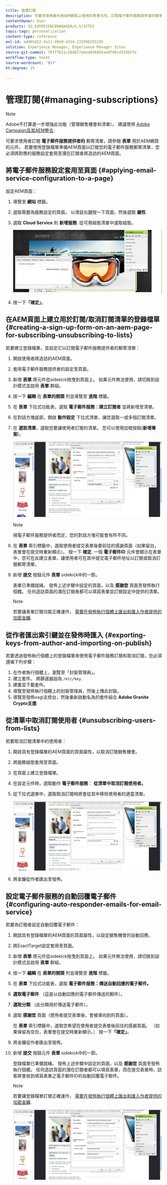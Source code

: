 ```yaml
---
title: 管理訂閱
description: 可要求使用者利用AEM網頁上使用的表單元件，訂閱電子郵件服務提供者的郵寄清單。 若要使用登錄檔單準備AEM頁面以訂閱您的電子郵件服務郵寄清單，您必須將對應的服務設定套用至潛在訂閱者將造訪的AEM頁面。
contentOwner: User
products: SG_EXPERIENCEMANAGER/6.5/SITES
topic-tags: personalization
content-type: reference
exl-id: add05d22-3a11-49e9-a554-2315962552d5
solution: Experience Manager, Experience Manager Sites
source-git-commit: 76fffb11c56dbf7ebee9f6805ae0799cd32985fe
workflow-type: tm+mt
source-wordcount: '917'
ht-degree: 1%

---
```


# 管理訂閱{#managing-subscriptions}

>[!NOTE]
>
>Adobe不打算進一步增強此功能（管理銷售機會和清單）。
>建議使用 [Adobe Campaign及其AEM整合](/help/sites-administering/campaign.md).

可要求使用者訂閱 **電子郵件服務提供者的** 郵寄清單，請參閱 **表單** 用於AEM網頁的元件。 若要使用登錄檔單準備AEM頁面以訂閱您的電子郵件服務郵寄清單，您必須將對應的服務設定套用至潛在訂閱者將造訪的AEM頁面。

## 將電子郵件服務設定套用至頁面 {#applying-email-service-configuration-to-a-page}

設定AEM頁面：

1. 導覽至 **網站** 標籤。
1. 選取需要為服務設定的頁面。 以滑鼠右鍵按一下頁面，然後選取 **屬性**.

1. 選取 **Cloud Service** 則 **新增服務**. 從可用組態清單中選取組態。

   ![chlimage_1-164](assets/chlimage_1-164.png)

1. 按一下&#x200B;**「確定」**。

## 在AEM頁面上建立用於訂閱/取消訂閱清單的登錄檔單 {#creating-a-sign-up-form-on-an-aem-page-for-subscribing-unsubscribing-to-lists}

若要建立登錄檔單，並設定它以訂閱電子郵件服務提供者的郵寄清單：

1. 開啟使用者將造訪的AEM頁面。
1. 套用電子郵件服務提供者的設定至頁面。

1. 新增 **表單** 將元件從sidekick拖曳到頁面上。 如果元件無法使用，請切換到設計模式並啟用 **表單** 群組。
1. 按一下 **編輯** 在 **表單的開頭** 列並導覽至 **進階** 標籤。
1. 在 **表單** 下拉式功能表，選取 **電子郵件服務：建立訂閱者** 並將新增至清單。
1. 在對話方塊底部，開啟 **動作設定** 下拉式清單，讓您選取一或多個訂閱清單。
1. 在 **選取清單**，選取您要讓使用者訂閱的清單。 您可以使用加號按鈕(**新增專案**)。

   ![chlimage_1-10](assets/chlimage_1-10.jpeg)

   >[!NOTE]
   >
   >視電子郵件服務提供者而定，您的對話方塊可能會有所不同。

1. 在 **表單** 索引標籤中，選取使用者提交表單後要前往的感謝頁面（如果留白，表單會在提交時重新顯示）。 按一下 **確定**. 一個 **電子郵件ID** 元件會顯示在表單中，您可在此建立表單，讓使用者可在其中提交電子郵件地址以訂閱或取消訂閱郵寄清單。
1. 新增 **提交** 按鈕元件 **表單** sidekick中的一節。

   表單已準備就緒。 發佈上述步驟中設定的頁面，以及 **感謝您** 頁面至發佈執行個體。 任何造訪頁面的潛在訂閱者都可以填寫表單並訂閱設定中提供的清單。

   >[!NOTE]
   >
   >若要讓表單訂閱功能正確運作， [需要在發佈執行個體上匯出和匯入作者提供的加密金鑰](#exporting-keys-from-author-and-importing-on-publish).

## 從作者匯出索引鍵並在發佈時匯入 {#exporting-keys-from-author-and-importing-on-publish}

若要透過發佈執行個體上的登錄檔單來使用電子郵件服務訂閱和取消訂閱，您必須遵循下列步驟：

1. 在作者執行個體上，瀏覽至「封裝管理員」。
1. 建立套件。 將篩選器設為 `/etc/key`.
1. 建置並下載套件。
1. 導覽至發佈執行個體上的封裝管理員，然後上傳此封裝。
1. 導覽至發佈osgi主控台，然後重新啟動名為的套件組合 **Adobe Granite Crypto支援**.

## 從清單中取消訂閱使用者 {#unsubscribing-users-from-lists}

若要取消訂閱清單中的使用者：

1. 開啟具有登錄檔單的AEM頁面的頁面屬性，以取消訂閱銷售機會。
1. 將服務組態套用至頁面。
1. 在頁面上建立登錄檔單。
1. 在設定元件時，選取動作 **電子郵件服務**： **從清單中取消訂閱使用者。**
1. 從下拉式選單中，選取取消訂閱時將會從其中移除使用者的適當清單。

   ![chlimage_1-11](assets/chlimage_1-11.jpeg)

1. 將金鑰從作者匯出至發佈。

## 設定電子郵件服務的自動回覆電子郵件 {#configuring-auto-responder-emails-for-email-service}

若要為訂閱者設定自動回覆電子郵件：

1. 開啟具有登錄檔單的AEM頁面的頁面屬性，以設定銷售機會的自動回應。
1. 將ExactTarget設定套用至頁面。

1. 新增 **表單** 將元件從sidekick拖曳到頁面上。 如果元件無法使用，請切換到設計模式並啟用 **表單** 群組。
1. 按一下 **編輯** 在 **表單的開頭** 列並導覽至 **進階** 標籤。
1. 在 **表單** 下拉式功能表，選取 **電子郵件服務：傳送自動回應的電子郵件。**
1. **選取電子郵件** （這是以自動回應的電子郵件傳送的郵件）。

1. **選取分類** （此分類用於傳送電子郵件）。
1. 選取 **感謝您** 頁面（使用者提交表單後，會被導向到的頁面）。

   在 **表單** 索引標籤中，選取您希望在使用者提交表單後前往的感謝頁面。 （如果保留為空白，表單會在提交時重新顯示。） 按一下&#x200B;**「確定」**。

1. 將金鑰從作者匯出至發佈。
1. 新增 **提交** 按鈕元件 **表單** sidekick中的一節。

   登錄檔單已準備就緒。 發佈上述步驟中設定的頁面，以及 **感謝您** 頁面至發佈執行個體。 任何造訪頁面的潛在訂閱者都可以填寫表單，而在提交表單時，訪客將會收到填寫表單之電子郵件ID的自動回覆電子郵件。

   >[!NOTE]
   >
   >若要讓登錄檔單訂閱正確運作， [需要在發佈執行個體上匯出和匯入作者提供的加密金鑰](#exporting-keys-from-author-and-importing-on-publish).

   ![chlimage_1-12](assets/chlimage_1-12.jpeg)
